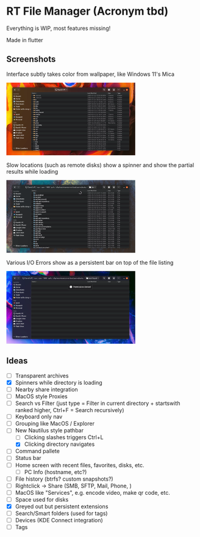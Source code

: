 # RT File Manager (Acronym tbd)

Everything is WIP, most features missing!

Made in flutter

## Screenshots

Interface subtly takes color from wallpaper, like Windows 11's Mica

<a href="./doc/screenshots/main.webp"><img src="./doc/screenshots/main.webp" alt="Main picture, shows root directory" style="zoom: 33%;" /></a>

Slow locations (such as remote disks) show a spinner and show the partial results while loading

<a href="./doc/screenshots/loading-indicator.webp"><img src="./doc/screenshots/loading-indicator.webp" alt="Loading indicator example" style="zoom:33%;" /></a>

Various I/O Errors show as a persistent bar on top of the file listing

<a href="./doc/screenshots/error-bar.webp"><img src="./doc/screenshots/error-bar.webp" alt="Error bar example" style="zoom:33%;" /></a>

## Ideas

- [ ] Transparent archives
- [x] Spinners while directory is loading
- [ ] Nearby share integration
- [ ] MacOS style Proxies
- [ ] Search vs Filter (just type = Filter in current directory + startswith ranked higher, Ctrl+F = Search recursively)
- [ ] Keyboard only nav
- [ ] Grouping like MacOS / Explorer
- [ ] New Nautilus style pathbar
    - [ ] Clicking slashes triggers Ctrl+L
    - [x] Clicking directory navigates
- [ ] Command pallete
- [ ] Status bar
- [ ] Home screen with recent files, favorites, disks, etc.
    - [ ] PC Info (hostname, etc?)
- [ ] File history (btrfs? custom snapshots?)
- [ ] Rightclick -> Share (SMB, SFTP, Mail, Phone, )
- [ ] MacOS like "Services", e.g. encode video, make qr code, etc.
- [ ] Space used for disks
- [x] Greyed out but persistent extensions
- [ ] Search/Smart folders (used for tags)
- [ ] Devices (KDE Connect integration)
- [ ] Tags